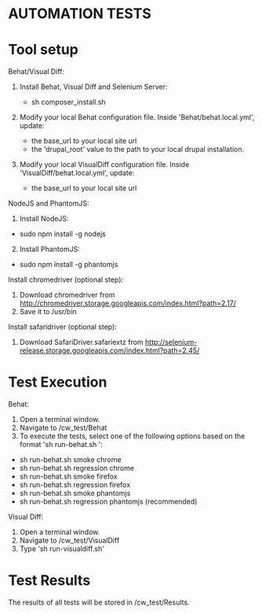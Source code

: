 AUTOMATION TESTS
======================

Tool setup
==========

Behat/Visual Diff:
1. Install Behat, Visual Diff and Selenium Server:
    - sh composer_install.sh
    
2. Modify your local Behat configuration file. Inside 'Behat/behat.local.yml', update:
      - the base_url to your local site url
      - the 'drupal_root' value to the path to your local drupal installation.
         
3. Modify your local VisualDiff configuration file. Inside 'VisualDiff/behat.local.yml', update:
      - the base_url to your local site url

NodeJS and PhantomJS:
1. Install NodeJS:
 - sudo npm install -g nodejs
 
2. Install PhantomJS:
 - sudo npm install -g phantomjs


Install chromedriver (optional step):
1. Download chromedriver from http://chromedriver.storage.googleapis.com/index.html?path=2.17/
2. Save it to /usr/bin

Install safaridriver (optional step):
1. Download SafariDriver.safariextz from http://selenium-release.storage.googleapis.com/index.html?path=2.45/


Test Execution
==============

Behat:
1. Open a terminal window.
2. Navigate to <LOCAL DRUPAL INSTALL>/cw_test/Behat
3. To execute the tests, select one of the following options based on the format 'sh run-behat.sh <tag> <profile>':
 - sh run-behat.sh smoke chrome
 - sh run-behat.sh regression chrome
 - sh run-behat.sh smoke firefox
 - sh run-behat.sh regression firefox
 - sh run-behat.sh smoke phantomjs
 - sh run-behat.sh regression phantomjs (recommended)

Visual Diff:
1. Open a terminal window.
2. Navigate to <LOCAL DRUPAL INSTALL>/cw_test/VisualDiff
3. Type 'sh run-visualdiff.sh'


Test Results
============

The results of all tests will be stored in <LOCAL DRUPAL INSTALL>/cw_test/Results.